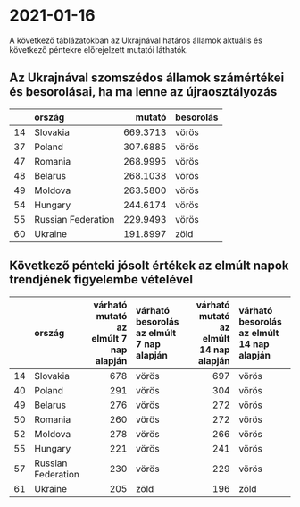 # 2021-01-16
A következő táblázatokban az Ukrajnával határos államok aktuális és következő péntekre előrejelzett mutatói láthatók.
## Az Ukrajnával szomszédos államok számértékei és besorolásai, ha ma lenne az újraosztályozás

|   |ország             |   mutató|besorolás |
|:--|:------------------|--------:|:---------|
|14 |Slovakia           | 669.3713|vörös     |
|37 |Poland             | 307.6885|vörös     |
|47 |Romania            | 268.9995|vörös     |
|48 |Belarus            | 268.1038|vörös     |
|49 |Moldova            | 263.5800|vörös     |
|54 |Hungary            | 244.6174|vörös     |
|55 |Russian Federation | 229.9493|vörös     |
|60 |Ukraine            | 191.8997|zöld      |
## Következő pénteki jósolt értékek az elmúlt napok trendjének figyelembe vételével
|   |ország             | várható mutató az elmúlt 7 nap alapján|várható besorolás az elmúlt 7 nap alapján | várható mutató az elmúlt 14 nap alapján|várható besorolás az elmúlt 14 nap alapján |
|:--|:------------------|--------------------------------------:|:-----------------------------------------|---------------------------------------:|:------------------------------------------|
|14 |Slovakia           |                                    678|vörös                                     |                                     697|vörös                                      |
|40 |Poland             |                                    291|vörös                                     |                                     304|vörös                                      |
|49 |Belarus            |                                    276|vörös                                     |                                     272|vörös                                      |
|50 |Romania            |                                    260|vörös                                     |                                     272|vörös                                      |
|52 |Moldova            |                                    278|vörös                                     |                                     266|vörös                                      |
|55 |Hungary            |                                    221|vörös                                     |                                     241|vörös                                      |
|57 |Russian Federation |                                    230|vörös                                     |                                     229|vörös                                      |
|61 |Ukraine            |                                    205|zöld                                      |                                     196|zöld                                       |
